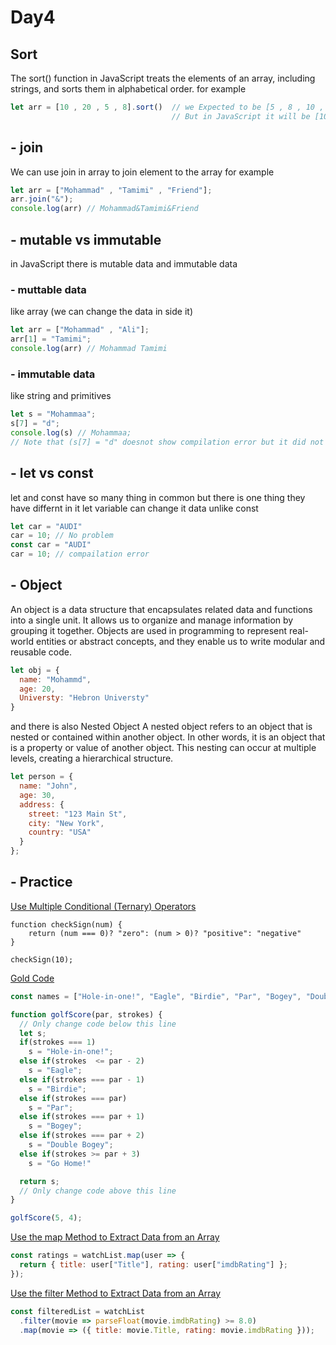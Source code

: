 # Day4

## Sort
The sort() function in JavaScript treats the elements of an array, including strings, and sorts them in alphabetical order.
for example 
``` javascript
let arr = [10 , 20 , 5 , 8].sort()  // we Expected to be [5 , 8 , 10 , 20]
                                    // But in JavaScript it will be [10 , 20 , 5 , 8]
```

## - join
We can use join in array to join element to the array 
for example 
``` javascript
let arr = ["Mohammad" , "Tamimi" , "Friend"];
arr.join("&");
console.log(arr) // Mohammad&Tamimi&Friend
```

## - mutable vs immutable
in JavaScript there is mutable data and immutable data
### - muttable data 
like array (we can change the data in side it)
``` javascript
let arr = ["Mohammad" , "Ali"];
arr[1] = "Tamimi";
console.log(arr) // Mohammad Tamimi
```
### - immutable data
like string and primitives
``` javascript
let s = "Mohammaa";
s[7] = "d";
console.log(s) // Mohammaa;
// Note that (s[7] = "d" doesnot show compilation error but it did not work)
``` 
## - let vs const 
let and const have so many thing in common but there is one thing they have differnt in it
let variable can change it data unlike const 
``` javascript
let car = "AUDI"
car = 10; // No problem
const car = "AUDI"
car = 10; // compailation error
```
## - Object
An object is a data structure that encapsulates related data and functions into a single unit. It allows us to organize and manage information by grouping it together. Objects are used in programming to represent real-world entities or abstract concepts, and they enable us to write modular and reusable code.
``` javascript
let obj = {
  name: "Mohammd",
  age: 20,
  Universty: "Hebron Universty"
}
```
and there is also Nested Object
A nested object refers to an object that is nested or contained within another object. In other words, it is an object that is a property or value of another object. This nesting can occur at multiple levels, creating a hierarchical structure.
``` javascript
let person = {
  name: "John",
  age: 30,
  address: {
    street: "123 Main St",
    city: "New York",
    country: "USA"
  }
};
```
## - Practice 
[Use Multiple Conditional (Ternary) Operators](https://www.freecodecamp.org/learn/javascript-algorithms-and-data-structures/basic-javascript/use-multiple-conditional-ternary-operators)
``` javascritp
function checkSign(num) {
    return (num === 0)? "zero": (num > 0)? "positive": "negative"
}

checkSign(10);
```
[Gold Code](https://www.freecodecamp.org/learn/javascript-algorithms-and-data-structures/basic-javascript/golf-code)
``` javascript
const names = ["Hole-in-one!", "Eagle", "Birdie", "Par", "Bogey", "Double Bogey", "Go Home!"];

function golfScore(par, strokes) {
  // Only change code below this line
  let s;
  if(strokes === 1)
    s = "Hole-in-one!";
  else if(strokes  <= par - 2)
    s = "Eagle";
  else if(strokes === par - 1)
    s = "Birdie";
  else if(strokes === par)
    s = "Par";
  else if(strokes === par + 1)
    s = "Bogey";
  else if(strokes === par + 2)
    s = "Double Bogey";
  else if(strokes >= par + 3)
    s = "Go Home!"

  return s;
  // Only change code above this line
}

golfScore(5, 4);
```
[Use the map Method to Extract Data from an Array](https://www.freecodecamp.org/learn/javascript-algorithms-and-data-structures/functional-programming/use-the-map-method-to-extract-data-from-an-array)
``` javascript
const ratings = watchList.map(user => {
  return { title: user["Title"], rating: user["imdbRating"] };
});
```
[Use the filter Method to Extract Data from an Array](https://www.freecodecamp.org/learn/javascript-algorithms-and-data-structures/functional-programming/use-the-filter-method-to-extract-data-from-an-array)
``` javascript
const filteredList = watchList
  .filter(movie => parseFloat(movie.imdbRating) >= 8.0)
  .map(movie => ({ title: movie.Title, rating: movie.imdbRating }));

```




